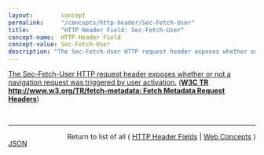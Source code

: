 ```yaml
---
layout:        concept
permalink:     "/concepts/http-header/Sec-Fetch-User"
title:         "HTTP Header Field: Sec-Fetch-User"
concept-name:  HTTP Header Field
concept-value: Sec-Fetch-User
description: "The Sec-Fetch-User HTTP request header exposes whether or not a navigation request was triggered by user activation."
---
```


[The Sec-Fetch-User HTTP request header exposes whether or not a navigation request was triggered by user activation.](http://www.w3.org/TR/fetch-metadata/#sec-fetch-user-header "Read documentation for HTTP Header Field &#34;Sec-Fetch-User&#34;") (**[W3C TR http://www.w3.org/TR/fetch-metadata: Fetch Metadata Request Headers](/specs/W3C/TR/fetch-metadata "This document defines a set of Fetch metadata request headers that aim to provide servers with enough information to make a priori decisions about whether or not to service a request based on the way it was made, and the context in which it will be used.")**)

<br/>
<hr/>

<p style="float : left"><a href="./Sec-Fetch-User.json" title="JSON representing this particular Web Concept value">JSON</a></p>
<p style="text-align: right">Return to list of all ( <a href="../http-header/">HTTP Header Fields</a> | <a href="../">Web Concepts</a> )</p>
